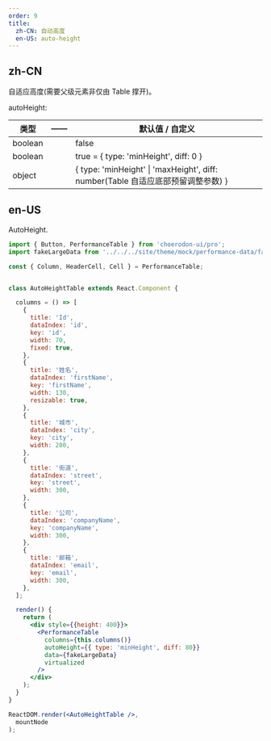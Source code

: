 ```yaml
---
order: 9
title:
  zh-CN: 自动高度
  en-US: auto-height
---
```


## zh-CN

自适应高度(需要父级元素非仅由 Table 撑开)。

autoHeight:

| 类型 | —— | 默认值 / 自定义 |
| --- | --- |  --- |
| boolean |  | false |
| boolean |  | true = { type: 'minHeight', diff: 0 } |
| object |  | { type: 'minHeight' \| 'maxHeight', diff: number(Table 自适应底部预留调整参数) } |

## en-US

AutoHeight.

````jsx
import { Button, PerformanceTable } from 'choerodon-ui/pro';
import fakeLargeData from '../../../site/theme/mock/performance-data/fakeLargeData.json';

const { Column, HeaderCell, Cell } = PerformanceTable;


class AutoHeightTable extends React.Component {

  columns = () => [
    {
      title: 'Id',
      dataIndex: 'id',
      key: 'id',
      width: 70,
      fixed: true,
    },
    {
      title: '姓名',
      dataIndex: 'firstName',
      key: 'firstName',
      width: 130,
      resizable: true,
    },
    {
      title: '城市',
      dataIndex: 'city',
      key: 'city',
      width: 200,
    },
    {
      title: '街道',
      dataIndex: 'street',
      key: 'street',
      width: 300,
    },
    {
      title: '公司',
      dataIndex: 'companyName',
      key: 'companyName',
      width: 300,
    },
    {
      title: '邮箱',
      dataIndex: 'email',
      key: 'email',
      width: 300,
    },
  ];

  render() {
    return (
      <div style={{height: 400}}>
        <PerformanceTable
          columns={this.columns()}
          autoHeight={{ type: 'minHeight', diff: 80}}
          data={fakeLargeData}
          virtualized
        />
      </div>
    );
  }
}

ReactDOM.render(<AutoHeightTable />,
  mountNode
);
````
